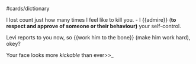 #cards/dictionary

I lost count just how many times I feel like to kill you. - I {{admire}} (**to respect and approve of someone or their behaviour)** your self-control. <!--SR:!2024-01-30,3,255-->

Levi reports to you now, so {{work him to the bone}} (make him work hard), okey? <!--SR:!2024-01-29,8,252-->

Your face looks more  _kickable_  than ever>>_ <!--SR:!2024-03-01,37,290-->